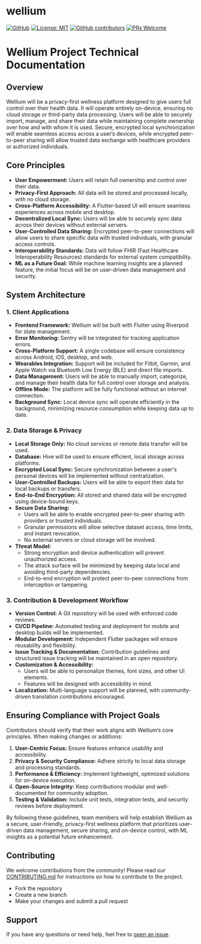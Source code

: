 # wellium

[![GitHub](https://img.shields.io/badge/github-by--The--Lindemans/wellium-8da0cb?style=for-the-badge&labelColor=007fff&logo=github)](https://github.com/by-The-Lindemans/wellium)
[![License: MIT](https://img.shields.io/badge/License-MPLv2-blue.svg?style=for-the-badge)](https://opensource.org/licenses/MPL-2-0)
[![GitHub contributors](https://img.shields.io/github/contributors/by-The-Lindemans/wellium.svg?style=for-the-badge)](https://github.com/by-The-Lindemans/wellium/graphs/contributors)
[![PRs Welcome](https://img.shields.io/badge/PRs-welcome-brightgreen.svg?style=for-the-badge)](http://makeapullrequest.com)


# Wellium Project Technical Documentation

## Overview

Wellium will be a privacy-first wellness platform designed to give users full control over their health data. It will operate entirely on-device, ensuring no cloud storage or third-party data processing. Users will be able to securely import, manage, and share their data while maintaining complete ownership over how and with whom it is used. Secure, encrypted local synchronization will enable seamless access across a user’s devices, while encrypted peer-to-peer sharing will allow trusted data exchange with healthcare providers or authorized individuals.

## Core Principles

- **User Empowerment:** Users will retain full ownership and control over their data.
- **Privacy-First Approach:** All data will be stored and processed locally, with no cloud storage.
- **Cross-Platform Accessibility:** A Flutter-based UI will ensure seamless experiences across mobile and desktop.
- **Decentralized Local Sync:** Users will be able to securely sync data across their devices without external servers.
- **User-Controlled Data Sharing:** Encrypted peer-to-peer connections will allow users to share specific data with trusted individuals, with granular access controls.
- **Interoperability Standards:** Data will follow FHIR (Fast Healthcare Interoperability Resources) standards for external system compatibility.
- **ML as a Future Goal:** While machine learning insights are a planned feature, the initial focus will be on user-driven data management and security.

## System Architecture

### **1. Client Applications**

- **Frontend Framework:** Wellium will be built with Flutter using Riverpod for state management.
- **Error Monitoring:** Sentry will be integrated for tracking application errors.
- **Cross-Platform Support:** A single codebase will ensure consistency across Android, iOS, desktop, and web.
- **Wearables Integration:** Support will be included for Fitbit, Garmin, and Apple Watch via Bluetooth Low Energy (BLE) and direct file imports.
- **Data Management:** Users will be able to manually import, categorize, and manage their health data for full control over storage and analysis.
- **Offline Mode:** The platform will be fully functional without an internet connection.
- **Background Sync:** Local device sync will operate efficiently in the background, minimizing resource consumption while keeping data up to date.

### **2. Data Storage & Privacy**

- **Local Storage Only:** No cloud services or remote data transfer will be used.
- **Database:** Hive will be used to ensure efficient, local storage across platforms.
- **Encrypted Local Sync:** Secure synchronization between a user's personal devices will be implemented without centralization.
- **User-Controlled Backups:** Users will be able to export their data for local backups or transfers.
- **End-to-End Encryption:** All stored and shared data will be encrypted using device-bound keys.
- **Secure Data Sharing:**
  - Users will be able to enable encrypted peer-to-peer sharing with providers or trusted individuals.
  - Granular permissions will allow selective dataset access, time limits, and instant revocation.
  - No external servers or cloud storage will be involved.
- **Threat Model:**
  - Strong encryption and device authentication will prevent unauthorized access.
  - The attack surface will be minimized by keeping data local and avoiding third-party dependencies.
  - End-to-end encryption will protect peer-to-peer connections from interception or tampering.

### **3. Contribution & Development Workflow**

- **Version Control:** A Git repository will be used with enforced code reviews.
- **CI/CD Pipeline:** Automated testing and deployment for mobile and desktop builds will be implemented.
- **Modular Development:** Independent Flutter packages will ensure reusability and flexibility.
- **Issue Tracking & Documentation:** Contribution guidelines and structured issue tracking will be maintained in an open repository.
- **Customization & Accessibility:**
  - Users will be able to personalize themes, font sizes, and other UI elements.
  - Features will be designed with accessibility in mind.
- **Localization:** Multi-language support will be planned, with community-driven translation contributions encouraged.

## Ensuring Compliance with Project Goals

Contributors should verify that their work aligns with Wellium’s core principles. When making changes or additions:

1. **User-Centric Focus:** Ensure features enhance usability and accessibility.
2. **Privacy & Security Compliance:** Adhere strictly to local data storage and processing standards.
3. **Performance & Efficiency:** Implement lightweight, optimized solutions for on-device execution.
4. **Open-Source Integrity:** Keep contributions modular and well-documented for community adoption.
5. **Testing & Validation:** Include unit tests, integration tests, and security reviews before deployment.

By following these guidelines, team members will help establish Wellium as a secure, user-friendly, privacy-first wellness platform that prioritizes user-driven data management, secure sharing, and on-device control, with ML insights as a potential future enhancement.


## Contributing

We welcome contributions from the community! Please read our [CONTRIBUTING.md](CONTRIBUTING.md) for instructions on how to contribute to the project.

- Fork the repository
- Create a new branch
- Make your changes and submit a pull request


## Support

If you have any questions or need help, feel free to [open an issue](https://github.com/by-The-Lindemans/wellium/issues).
